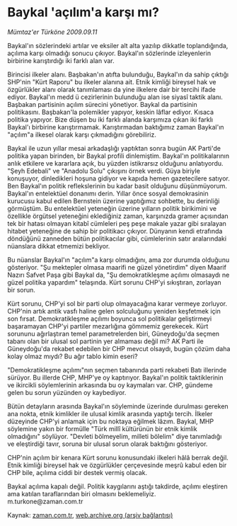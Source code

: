 # Baykal 'açılım'a karşı mı?

*Mümtaz'er Türköne 2009.09.11*

<tr><td class="metin" colspan="2" style="padding-top: 20px; padding-left: 5px; padding-right: 10px;">Baykal'ın sözlerindeki artılar ve eksiler alt alta yazılıp dikkatle toplandığında, açılıma karşı olmadığı sonucu çıkıyor. Baykal'ın sözlerinde izleyenlerin birbirine karıştırdığı iki farklı alan var.</td></tr><tr><td class="metin" colspan="2" style="padding-top: 20px; padding-left: 5px; padding-right: 10px;"><p> Birincisi ilkeler alanı. Başbakan'ın atıfta bulunduğu, Baykal'ın da sahip çıktığı SHP'nin "Kürt Raporu" bu ilkeler alanına ait. Etnik kimliği bireysel hak ve özgürlükler alanı olarak tanımlaması da yine ilkelere dair bir tercihi ifade ediyor. Baykal'ın medd ü cezirlerinin bulunduğu alan ise siyasî taktik alanı. Başbakan partisinin açılım sürecini yönetiyor. Baykal da partisinin politikasını. Başbakan'la polemikler yapıyor, keskin lâflar ediyor. Kısaca politika yapıyor. Bize düşen bu iki farklı alanda karşımıza çıkan iki farklı Baykal'ı birbirine karıştırmamak. Karıştırmadan baktığımız zaman Baykal'ın "açılım"a ilkesel olarak karşı çıkmadığını görebiliriz.
<p>Baykal ile uzun yıllar mesai arkadaşlığı yaptıktan sonra bugün AK Parti'de politika yapan birinden, bir Baykal profili dinlemiştim. Baykal'ın politikalarının anlık etkilere ve kararlara açık, bu yüzden istikrarsız olduğunu anlatıyordu. "Şeyh Edebali" ve "Anadolu Solu" çıkışını örnek verdi. Güya biriyle konuşuyor, dinledikleri hoşuna gidiyor ve kapıda hemen gazetecilere satıyor. Ben Baykal'ın politik reflekslerinin bu kadar basit olduğunu düşünmüyorum. Baykal'ın entelektüel donanımı derin. Yıllar önce sosyal demokrasinin kurucusu kabul edilen Bernstein üzerine yaptığımız sohbette, bu derinliği görmüştüm. Bu entelektüel yeteneğin üzerine yılların politik birikimini ve özellikle örgütsel yeteneğini eklediğiniz zaman, karşınızda gramer açısından tek bir hatası olmayan kitabî cümleleri peş peşe makale yazar gibi sıralayan hitabet yeteneğine de sahip bir politikacı çıkıyor. Dünyanın kendi etrafında döndüğünü zanneden bütün politikacılar gibi, cümlelerinin satır aralarındaki nüanslara dikkat etmemizi bekliyor.
<p>Bu nüanslar Baykal'ın "açılım"a karşı olmadığını, ama zor durumda olduğunu gösteriyor. "Şu mektepler olmasa maarifi ne güzel yönetirdim" diyen Maarif Nazırı Safvet Paşa gibi Baykal da, "Şu demokratikleşme açılımı olmasaydı ne güzel politika yapardım" telaşında. Kürt sorunu CHP'yi sıkıştıran, zorlayan bir sorun.
<p>Kürt sorunu, CHP'yi sol bir parti olup olmayacağına karar vermeye zorluyor. CHP'nin artık antik vasfı haline gelen solculuğunu yeniden keşfetmek için son fırsat. Demokratikleşme açılımı boyunca sol politikalar geliştirmeyi başaramayan CHP'yi partiler mezarlığına gömmemiz gerekecek. Kürt sorununu ağırlaştıran temel parametrelerden biri, Güneydoğu'da seçmen tabanı olan bir ulusal sol partinin yer almaması değil mi? AK Parti ile Güneydoğu'da rekabet edebilen bir CHP mevcut olsaydı, bugün çözüm daha kolay olmaz mıydı? Bu ağır tablo kimin eseri?
<p>"Demokratikleşme açılımı"nın seçmen tabanında parti rekabeti Batı illerinde sürüyor. Bu illerde CHP, MHP'ye oy kaptırıyor. Baykal'ın politik taktiklerinin ve ikircikli söylemlerinin arkasında bu oy kaymaları var. CHP, gündeme gelen bu sorun yüzünden oy kaybediyor.
<p>Bütün detayların arasında Baykal'ın söyleminde üzerinde durulması gereken ana nokta, etnik kimlikler ile ulusal kimlik arasında yaptığı tercih. İlkeler düzeyinde CHP'yi anlamak için bu noktaya eğilmek lâzım. Baykal, MHP söylemine yakın bir formülle "Türk millî kültürünün bir etnik kimlik olmadığını" söylüyor. "Devleti bölmeyelim, milleti bölelim" diye tanımladığı ve eleştirdiği tavır, soruna bir ulusal sorun olarak baktığını gösteriyor.
<p>CHP'nin açılım bir kenara Kürt sorunu konusundaki ilkeleri hâlâ berrak değil. Etnik kimliği bireysel hak ve özgürlükler çerçevesinde meşrû kabul eden bir CHP bile, açılıma ciddi bir destek vermiş olacak.
<p>Baykal açılıma kapalı değil. Politik kaygılarını aştığı takdirde, açılımı eleştiren ama katılan taraflarından biri olmasını beklemeliyiz. m.turkone@zaman.com.tr<br/></p></p></p></p></p></p></p></p></td></tr>

Kaynak: [zaman.com.tr](http://zaman.com.tr/yazar.do?yazino=890793), [web.archive.org (arşiv bağlantısı)](http://web.archive.org/web/20090923194734/http://www.zaman.com.tr:80/yazar.do?yazino=890793)
